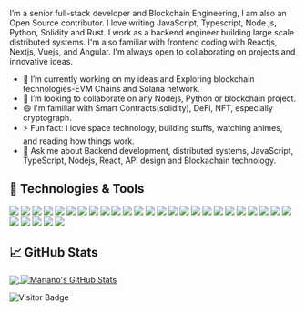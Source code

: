 I’m a senior full-stack developer and Blockchain Engineering, I am also an Open Source contributor. I love writing JavaScript, Typescript, Node.js, Python, Solidity and Rust. I work as a backend engineer building large scale distributed systems. I'm also familiar with frontend coding with Reactjs, Nextjs, Vuejs, and Angular. I'm always open to collaborating on projects and innovative ideas.

- 🔭 I’m currently working on my ideas and Exploring blockchain technologies-EVM Chains and Solana network.
- 👯 I’m looking to collaborate on any Nodejs, Python or blockchain project.
- 😄 I'm familiar with Smart Contracts(solidity), DeFi, NFT, especially cryptograph.
- ⚡ Fun fact: I love space technology, building stuffs, watching animes, and reading how things work.
- 💬 Ask me about Backend development, distributed systems, JavaScript, TypeScript, Nodejs, React, API design and Blockachain technology.

## 🔧 Technologies & Tools
![](https://img.shields.io/badge/OS-Linux-informational?style=flat&logo=linux&logoColor=white&color=2bbc8a)
![](https://img.shields.io/badge/Editor-IntelliJ_IDEA-informational?style=flat&logo=intellij-idea&logoColor=white&color=2bbc8a)
![](https://img.shields.io/badge/Code-Solidity-informational?style=flat&Color=white&color=2bbc8a)
![](https://img.shields.io/badge/Code-Hardhat-informational?style=flat&Color=white&color=2bbc8a)
![](https://img.shields.io/badge/Code-Graphql-informational?style=flat&logo=graphql&Color=white&color=2bbc8a)
![](https://img.shields.io/badge/Code-JavaScript-informational?style=flat&logo=javascript&logoColor=white&color=2bbc8a)
![](https://img.shields.io/badge/Code-React-informational?style=flat&logo=react&logoColor=white&color=2bbc8a)
![](https://img.shields.io/badge/Code-Redux-informational?style=flat&logo=redux&logoColor=white&color=2bbc8a)
![](https://img.shields.io/badge/Code-React_Router-informational?style=flat&logo=react-router&logoColor=white&color=2bbc8a)
![](https://img.shields.io/badge/Code-Vue-informational?style=flat&logo=vue.js&logoColor=white&color=2bbc8a)
![](https://img.shields.io/badge/Code-Node-informational?style=flat&logo=node.js&logoColor=white&color=2bbc8a)
![](https://img.shields.io/badge/Code-Express-informational?style=flat&Color=white&color=2bbc8a)
![](https://img.shields.io/badge/Code-Typescript-informational?style=flat&logo=typescript&logoColor=white&color=2bbc8a)
![](https://img.shields.io/badge/Code-HTML5-informational?style=flat&logo=html5&logoColor=white&color=2bbc8a)
![](https://img.shields.io/badge/Code-CSS3-informational?style=flat&logo=css3&logoColor=white&color=2bbc8a)
![](https://img.shields.io/badge/Code-Bootstrap-informational?style=flat&logo=bootstrap&logoColor=white&color=2bbc8a)
![](https://img.shields.io/badge/Code-PHP-informational?style=flat&logo=php&logoColor=white&color=2bbc8a)
![](https://img.shields.io/badge/Code-Laravel-informational?style=flat&logo=laravel&logoColor=white&color=2bbc8a)
![](https://img.shields.io/badge/Code-Solidity-informational?style=flat&logo=solidity&logoColor=white&color=2bbc8a)
![](https://img.shields.io/badge/Shell-Bash-informational?style=flat&logo=gnu-bash&logoColor=white&color=2bbc8a)
![](https://img.shields.io/badge/Tools-PostgreSQL-informational?style=flat&logo=postgresql&logoColor=white&color=2bbc8a)
![](https://img.shields.io/badge/Tools-MySql-informational?style=flat&logo=mysql&logoColor=white&color=2bbc8a)
![](https://img.shields.io/badge/Tools-MongoDB-informational?style=flat&logo=mongodb&logoColor=white&color=2bbc8a)
![](https://img.shields.io/badge/Tools-SQLite-informational?style=flat&logo=sqlite&logoColor=white&color=2bbc8a)
![](https://img.shields.io/badge/Tools-Docker-informational?style=flat&logo=docker&logoColor=white&color=2bbc8a)
![](https://img.shields.io/badge/Tools-Ubuntu-informational?style=flat&logo=ubuntu&logoColor=white&color=2bbc8a)
![](https://img.shields.io/badge/Cloud-Digital_Ocean-informational?style=flat&logo=digitalocean&logoColor=white&color=2bbc8a)
![](https://img.shields.io/badge/Cloud-Netlify-informational?style=flat&logo=netlify&logoColor=white&color=2bbc8a)
![](https://img.shields.io/badge/Cloud-Heroku-informational?style=flat&logo=heroku&logoColor=white&color=2bbc8a)
![](https://img.shields.io/badge/Cloud-Google_Cloud-informational?style=flat&logo=google-cloud&logoColor=white&color=2bbc8a)

## &#x1f4c8; GitHub Stats

<a href="https://github.com/devking877/devking877">
  <img align="center" src="https://github-readme-stats.vercel.app/api/top-langs/?username=devking877&hide=html,tex&layout=compact" />
</a>
<a href="https://github.com/devking877/devking877">
  <img align="center" src="https://github-readme-stats.vercel.app/api?username=devking877&count_private=true&show_icons=true&include_all_commits=true" alt="Mariano's GitHub Stats" />
</a>

<!-- ## 🏆 GitHub Trophies-->

<!-- [![trophy](https://github-profile-trophy.vercel.app/?username=devking877&theme=flat&column=7)](https://github.com/ryo-ma/github-profile-trophy)-->


![Visitor Badge](https://visitor-badge.laobi.icu/badge?page_id=devking877.devking877)

<!-- links to social media icons -->

<!-- icons with padding -->

[1.1]: http://i.imgur.com/tXSoThF.png (twitter icon with padding)
[2.1]: http://i.imgur.com/0o48UoR.png (github icon with padding)

<!-- icons without padding -->

[1.2]: http://i.imgur.com/wWzX9uB.png (twitter icon without padding)
[2.2]: http://i.imgur.com/9I6NRUm.png (github icon without padding)
[3.2]: https://raw.githubusercontent.com/devking877/devking877/master/linkedin-3-16.png (LinkedIn icon without padding)
